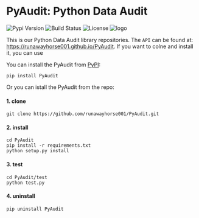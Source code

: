 # PyAudit: Python Data Audit 

![Pypi Version](https://img.shields.io/pypi/v/PyAudit.svg)
![Build Status](https://travis-ci.org/rtfd/PyAudit.svg?branch=master)
![License](https://img.shields.io/pypi/l/PyAudit.svg)
![logo](https://github.com/runawayhorse001/PyAudit/blob/master/doc/images/logo.png)

This is our Python Data Audit library repositories.
The ``API`` can be found at: https://runawayhorse001.github.io/PyAudit. 
If you want to colne and install it, you can use 

You can install the PyAudit from [PyPI](https://pypi.org/project/PyAudit):

    pip install PyAudit

Or you can istall the PyAudit from the repo:

#### 1. clone

	git clone https://github.com/runawayhorse001/PyAudit.git

#### 2. install 

	cd PyAudit
	pip install -r requirements.txt 
	python setup.py install

#### 3. test 

	cd PyAudit/test
	python test.py

#### 4. uninstall 

	pip uninstall PyAudit
